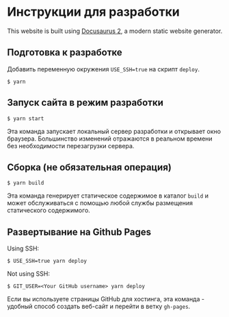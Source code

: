 Инструкции для разработки
=========================

This website is built using [Docusaurus 2](https://docusaurus.io/), a modern static website generator.

Подготовка к разработке
-----------------------

Добавить переменную окружения `USE_SSH=true` на скрипт `deploy`.

```
$ yarn
```

Запуск сайта в режим разработки
-------------------------------

```
$ yarn start
```

Эта команда запускает локальный сервер разработки и открывает окно браузера.
Большинство изменений отражаются в реальном времени без необходимости перезагрузки сервера.

Сборка (не обязательная операция)
---------------------------------

```
$ yarn build
```

Эта команда генерирует статическое содержимое в каталог `build`
и может обслуживаться с помощью любой службы размещения статического содержимого.

Развертывание на Github Pages
-----------------------------

Using SSH:

```
$ USE_SSH=true yarn deploy
```

Not using SSH:

```
$ GIT_USER=<Your GitHub username> yarn deploy
```

Если вы используете страницы GitHub для хостинга, эта команда -
удобный способ создать веб-сайт и перейти в ветку `gh-pages`.
